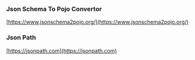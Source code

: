 ### Json Schema To Pojo Convertor
[https://www.jsonschema2pojo.org/](https://www.jsonschema2pojo.org/)

### Json Path
[https://jsonpath.com](https://jsonpath.com)